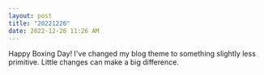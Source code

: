 ```yaml
---
layout: post
title: "20221226"
date: 2022-12-26 11:26 AM
---
```


Happy Boxing Day! I've changed my blog theme to something slightly less primitive. Little changes can make a big difference.


